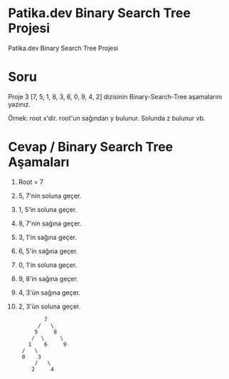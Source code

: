 # Patika.dev Binary Search Tree Projesi
Patika.dev Binary Search Tree Projesi



# Soru

Proje 3
[7, 5, 1, 8, 3, 6, 0, 9, 4, 2] dizisinin Binary-Search-Tree aşamalarını yazınız.

Örnek: root x'dir. root'un sağından y bulunur. Solunda z bulunur vb.



# Cevap / Binary Search Tree Aşamaları

1) Root = 7
2) 5, 7'nin soluna geçer.
3) 1, 5'in soluna geçer.
4) 8, 7'nin sağına geçer.
5) 3, 1'in sağına geçer.
6) 6, 5'in sağına geçer.
7) 0, 1'in soluna geçer.
8) 9, 8'in sağına geçer.
9) 4, 3'ün sağına geçer.
10) 2, 3'ün soluna geçer.


                7
              /   \
             5     8
            /  \     \
           1    6     9
         /   \
         0    3
             /   \
            2     4

